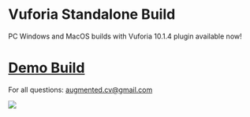 # Vuforia Standalone Build

PC Windows and MacOS builds with Vuforia 10.1.4 plugin available now!

# [Demo Build](https://github.com/maximrouf/VuforiaStandaloneBuild/archive/master.zip)

For all questions: augmented.cv@gmail.com

<img src="https://github.com/maximrouf/VuforiaStandaloneBuild/blob/master/preview_2.png"/>
